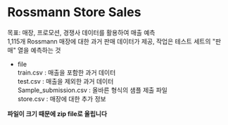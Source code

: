 # Rossmann Store Sales
목표: 매장, 프로모션, 경쟁사 데이터를 활용하여 매출 예측  
1,115개 Rossmann 매장에 대한 과거 판매 데이터가 제공, 작업은 테스트 세트의 "판매" 열을 예측하는 것

- file  
train.csv : 매출을 포함한 과거 데이터  
test.csv : 매출을 제외한 과거 데이터  
Sample_submission.csv : 올바른 형식의 샘플 제출 파일  
store.csv : 매장에 대한 추가 정보

**파일이 크기 때문에 zip file로 올립니다**
